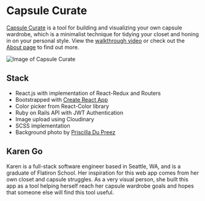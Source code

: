 # Capsule Curate
[Capsule Curate](https://capsule-curate-client.herokuapp.com) is a tool for building and visualizing your own capsule wardrobe, which is a minimalist technique for tidying your closet and honing in on your personal style.  View the [walkthrough video](https://youtu.be/wRQVGnccpMM
) or check out the [About page](https://capsule-curate-client.herokuapp.com/about) to find out more.

![Image of Capsule Curate](https://kargostack.com/images/curate.gif)

## Stack
- React.js with implementation of React-Redux and Routers
- Bootstrapped with [Create React App](https://github.com/facebook/create-react-app)
- Color picker from React-Color library
- Ruby on Rails API with JWT Authentication
- Image upload using Cloudinary
- SCSS implementation
- Background photo by [Priscilla Du Preez](https://unsplash.com/photos/dlxLGIy-2VU)

## Karen Go
Karen is a full-stack software engineer based in Seattle, WA, and is a graduate of Flatiron School.  Her inspiration for this web app comes from her own closet and capsule struggles.  As a very visual person, she built this app as a tool helping herself reach her capsule wardrobe goals and hopes that someone else will find this tool useful.
